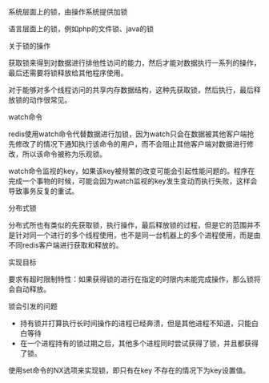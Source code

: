 系统层面上的锁，由操作系统提供加锁

语言层面上的锁，例如php的文件锁、java的锁



关于锁的操作

获取锁来得到对数据进行排他性访问的能力，然后才能对数据执行一系列的操作，最后还需要将锁释放给其他程序使用。

对于能够对多个线程访问的共享内存数据结构，这种先获取锁，然后执行，最后释放锁的动作很常见。



watch命令

redis使用watch命令代替数据进行加锁，因为watch只会在数据被其他客户端抢先修改了的情况下通知执行该命令的用户，而不会阻止其他客户端对数据进行修改，所以该命令被称为乐观锁。

watch命令监视的key，如果该key被频繁的改变可能会引起性能问题的。程序在完成一个事物的时候，可能会因为watch监视的key发生变动而执行失败，这样会导致事务反复的重试。



分布式锁

分布式所也有类似的先获取锁，执行操作，最后释放锁的过程，但是它的范围并不是针对同一个进行的多个线程使用，也不是同一台机器上的多个进程使用，而是由不同redis客户端进行获取和释放的。



实现目标

要求有超时限制特性：如果获得锁的进行在指定的时限内未能完成操作，那么锁将会自动释放。



锁会引发的问题

- 持有锁并打算执行长时间操作的进程已经奔溃，但是其他进程不知道，只能白白等待
- 在一个进程持有的锁过期之后，其他多个进程同时尝试获得了锁，并且都获得了锁。





使用set命令的NX选项来实现锁，即只有在key 不存在的情况下为key设置值。

